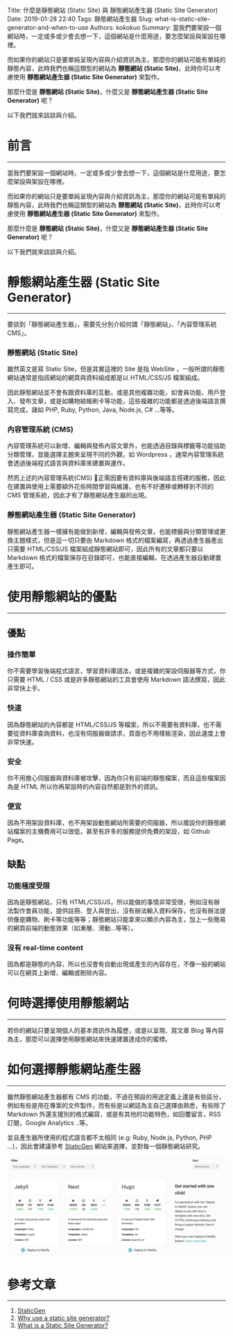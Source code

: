 Title: 什麼是靜態網站 (Static Site) 與 靜態網站產生器 (Static Site Generator)
Date: 2019-01-28 22:40
Tags: 靜態網站產生器
Slug: what-is-static-site-generator-and-when-to-use
Authors: kokokuo
Summary: 當我們要架設一個網站時，一定或多或少會去想一下，這個網站是什麼用途，要怎麼架設與架設在哪裡。

而如果你的網站只是要單純呈現內容與介紹資訊為主，那麼你的網站可能有單純的靜態內容，此時我們也稱這類型的網站為 **靜態網站 (Static Site)**，此時你可以考慮使用 **靜態網站產生器 (Static Site Generator)** 來製作。

那麼什麼是 **靜態網站 (Static Site)**，什麼又是 **靜態網站產生器 (Static Site Generator)** 呢？

以下我們就來談談與介紹。

# 前言
---
當我們要架設一個網站時，一定或多或少會去想一下，這個網站是什麼用途，要怎麼架設與架設在哪裡。

而如果你的網站只是要單純呈現內容與介紹資訊為主，那麼你的網站可能有單純的靜態內容，此時我們也稱這類型的網站為 **靜態網站 (Static Site)**，此時你可以考慮使用 **靜態網站產生器 (Static Site Generator)** 來製作。

那麼什麼是 **靜態網站 (Static Site)**，什麼又是 **靜態網站產生器 (Static Site Generator)** 呢？

以下我們就來談談與介紹。

# 靜態網站產生器 (Static Site Generator)
---
要談到「靜態網站產生器」，需要先分別介紹何謂「靜態網站」、「內容管理系統 CMS」。

### 靜態網站 (Static Site) 
雖然英文是寫 Static Site，但是其實這裡的 Site 是指 WebSite ，一般所謂的靜態網站通常是指該網站的網頁與資料組成都是以 HTML/CSS/JS 檔案組成。

因此靜態網站並不會有跟資料庫的互動，或是其他複雜功能，如會員功能、用戶登入、發布文章，或是如購物結帳刷卡等功能，這些複雜的功能都是透過後端語言撰寫完成，諸如 PHP, Ruby, Python, Java, Node.js, C# ...等等。

### 內容管理系統 (CMS)
內容管理系統可以新增、編輯與發佈內容文章外，也能透過目錄與標籤等功能協助分類管理，並能選擇主題來呈現不同的外觀，如 Wordpress ，通常內容管理系統會透過後端程式語言與資料庫來建置與運作。

然而上述的內容管理系統(CMS) 正需因要有資料庫與後端語言搭建的服務，因此在建置與使用上需要額外花些時間學習與維護，也有不好遷移或轉移到不同的 CMS 管理系統，因此才有了靜態網站產生器的出現。

### 靜態網站產生器 (Static Site Generator)
靜態網站產生器一樣擁有能做到新增，編輯與發佈文章，也能標籤與分類管理或更換主題樣式，但是這一切只要由 Markdown 格式的檔案編寫，再透過產生器產出只需要 HTML/CSS/JS 檔案組成靜態網站即可，因此所有的文章都只要以 Markdown 格式的檔案保存在目錄即可，也能直接編輯，在透過產生器自動建置產生即可。

# 使用靜態網站的優點
----

## 優點
### 操作簡單
你不需要學習後端程式語言，學習資料庫語法，或是複雜的架設伺服器等方式，你只需要 HTML / CSS 或是許多靜態網站的工具會使用 Markdown 語法撰寫，因此非常快上手。

### 快速
因為靜態網站的內容都是 HTML/CSS/JS 等檔案，所以不需要有資料庫，也不需要從資料庫查詢資料，也沒有伺服器做請求，頁面也不用樣板渲染，因此速度上會非常快速。

### 安全
你不用擔心伺服器與資料庫被攻擊，因為你只有前端的靜態檔案，而且這些檔案因為是 HTML 所以你再架設時的內容自然都是對外的資訊。

### 便宜
因為不用架設資料庫，也不用架設動態網站所需要的伺服器，所以擺設你的靜態網站檔案的主機費用可以很低，甚至有許多的服務提供免費的架設，如 Github Page。

## 缺點

### 功能極度受限
因為是靜態網站，只有 HTML/CSS/JS，所以能做的事情非常受限，例如沒有辦法製作會員功能，提供註冊、登入與登出，沒有辦法輸入資料保存，也沒有辦法提供像是購物、刷卡等功能等等；靜態網站只能拿來以顯示內容為主，加上一些簡易的網頁前端的動態效果（如漸層、滑動...等等）。

### 沒有 real-time content
因為都是靜態的內容，所以也沒會有自動出現或產生的內容存在，不像一般的網站可以在網頁上新增、編輯或刪除內容。


# 何時選擇使用靜態網站
---
若你的網站只要呈現個人的基本資訊作為履歷，或是以呈現、寫文章 Blog 等內容為主，那麼可以選擇使用靜態網站來快速建置達成你的蜜標。


# 如何選擇靜態網站產生器
---
雖然靜態網站產生器都有 CMS 的功能，不過在預設的用途定義上還是有些區分，例如有些是用在專案的文件製作，而有些是以網誌為主自己選擇由熟悉，有些除了 Markdown 外還支援別的格式編寫，或是有其他的功能特色，如回覆留言，RSS 訂閱，Google Analytics ..等。

並且產生器所使用的程式語言都不太相同 (e.g: Ruby, Node.js, Python, PHP ...)，因此會建議參考 [StaticGen](https://www.staticgen.com/) 網站來選擇，並對每一個靜態網站研究。

![staticgen-site](../images/20190128-what-is-static-site-generator-and-when-to-use/staticgen-site.png)


# 參考文章
---
1. [StaticGen](https://www.staticgen.com/)
2. [Why use a static site generator?](https://learn.cloudcannon.com/jekyll/why-use-a-static-site-generator/)
3. [What is a Static Site Generator?](https://wsvincent.com/what-is-a-static-site-generator/)
